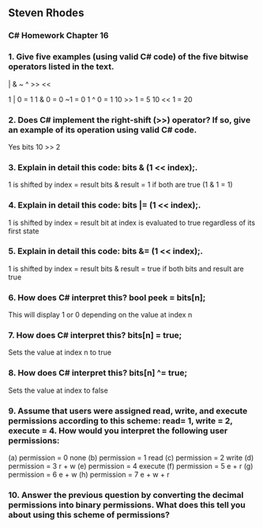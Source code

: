 ## Steven Rhodes
### C# Homework Chapter 16

### 1. Give five examples (using valid C# code) of the five bitwise operators listed in the text.
| & ~ ^ >> <<

1 | 0 = 1
1 & 0 = 0
~1 = 0
1 ^ 0 = 1
10 >> 1 = 5
10 << 1 = 20

### 2. Does C# implement the right-shift (>>) operator? If so, give an example of its operation using valid C# code.
Yes
bits 10 >> 2

### 3. Explain in detail this code: bits & (1 << index);.
1 is shifted by index = result
bits & result = 1 if both are true (1 & 1 = 1)

### 4. Explain in detail this code: bits |= (1 << index);.
1 is shifted by index = result
bit at index is evaluated to true regardless of its first state

### 5. Explain in detail this code: bits &= (1 << index);.
1 is shifted by index = result
bits & result = true if both bits and result are true

### 6. How does C# interpret this? bool peek = bits[n];
This will display 1 or 0 depending on the value at index n

### 7. How does C# interpret this? bits[n] = true;
Sets the value at index n to true

### 8. How does C# interpret this? bits[n] ^= true;
Sets the value at index to false

### 9. Assume that users were assigned read, write, and execute permissions according to this scheme: read= 1, write = 2, execute = 4. How would you interpret the following user permissions:
(a) permission = 0 none
(b) permission = 1 read
(c) permission = 2 write
(d) permission = 3 r + w
(e) permission = 4 execute
(f) permission = 5 e + r
(g) permission = 6 e + w 
(h) permission = 7 e + w + r



### 10. Answer the previous question by converting the decimal permissions into binary permissions. What does this tell you about using this scheme of permissions?


